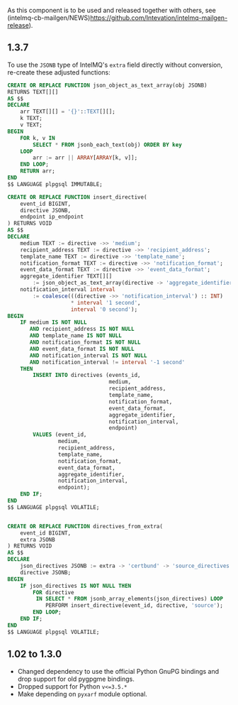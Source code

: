 As this component is to be used and released together with others, see
(intelmq-cb-mailgen/NEWS)https://github.com/Intevation/intelmq-mailgen-release).

## 1.3.7

To use the `JSONB` type of IntelMQ's `extra` field directly without conversion, re-create these adjusted functions:

```sql
CREATE OR REPLACE FUNCTION json_object_as_text_array(obj JSONB)
RETURNS TEXT[][]
AS $$
DECLARE
    arr TEXT[][] = '{}'::TEXT[][];
    k TEXT;
    v TEXT;
BEGIN
    FOR k, v IN
        SELECT * FROM jsonb_each_text(obj) ORDER BY key
    LOOP
        arr := arr || ARRAY[ARRAY[k, v]];
    END LOOP;
    RETURN arr;
END
$$ LANGUAGE plpgsql IMMUTABLE;

CREATE OR REPLACE FUNCTION insert_directive(
    event_id BIGINT,
    directive JSONB,
    endpoint ip_endpoint
) RETURNS VOID
AS $$
DECLARE
    medium TEXT := directive ->> 'medium';
    recipient_address TEXT := directive ->> 'recipient_address';
    template_name TEXT := directive ->> 'template_name';
    notification_format TEXT := directive ->> 'notification_format';
    event_data_format TEXT := directive ->> 'event_data_format';
    aggregate_identifier TEXT[][]
        := json_object_as_text_array(directive -> 'aggregate_identifier');
    notification_interval interval
        := coalesce(((directive ->> 'notification_interval') :: INT)
                    * interval '1 second',
                    interval '0 second');
BEGIN
    IF medium IS NOT NULL
       AND recipient_address IS NOT NULL
       AND template_name IS NOT NULL
       AND notification_format IS NOT NULL
       AND event_data_format IS NOT NULL
       AND notification_interval IS NOT NULL
       AND notification_interval != interval '-1 second'
    THEN
        INSERT INTO directives (events_id,
                                medium,
                                recipient_address,
                                template_name,
                                notification_format,
                                event_data_format,
                                aggregate_identifier,
                                notification_interval,
                                endpoint)
        VALUES (event_id,
                medium,
                recipient_address,
                template_name,
                notification_format,
                event_data_format,
                aggregate_identifier,
                notification_interval,
                endpoint);
    END IF;
END
$$ LANGUAGE plpgsql VOLATILE;


CREATE OR REPLACE FUNCTION directives_from_extra(
    event_id BIGINT,
    extra JSONB
) RETURNS VOID
AS $$
DECLARE
    json_directives JSONB := extra -> 'certbund' -> 'source_directives';
    directive JSONB;
BEGIN
    IF json_directives IS NOT NULL THEN
        FOR directive
         IN SELECT * FROM jsonb_array_elements(json_directives) LOOP
            PERFORM insert_directive(event_id, directive, 'source');
        END LOOP;
    END IF;
END
$$ LANGUAGE plpgsql VOLATILE;
```

## 1.02 to 1.3.0

 * Changed dependency to use the official Python GnuPG bindings
   and drop support for old pygpgme bindings.
 * Dropped support for Python `v<=3.5.*`
 * Make depending on `pyxarf` module optional.
